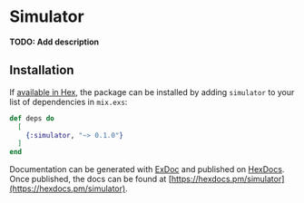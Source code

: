 # Simulator

**TODO: Add description**

## Installation

If [available in Hex](https://hex.pm/docs/publish), the package can be installed
by adding `simulator` to your list of dependencies in `mix.exs`:

```elixir
def deps do
  [
    {:simulator, "~> 0.1.0"}
  ]
end
```

Documentation can be generated with [ExDoc](https://github.com/elixir-lang/ex_doc)
and published on [HexDocs](https://hexdocs.pm). Once published, the docs can
be found at [https://hexdocs.pm/simulator](https://hexdocs.pm/simulator).

